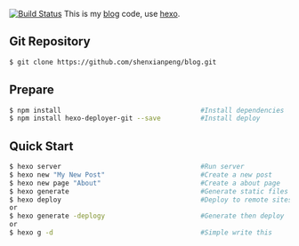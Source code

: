 [![Build Status](https://www.travis-ci.org/shenxianpeng/blog.svg?branch=master)](https://www.travis-ci.org/shenxianpeng/blog) 
This is my [blog](https://shenxianpeng.github.io/) code, use [hexo](https://hexo.io).

## Git Repository
``` bash
$ git clone https://github.com/shenxianpeng/blog.git
```

## Prepare
``` bash
$ npm install                                   #Install dependencies
$ npm install hexo-deployer-git --save          #Install deploy
```

## Quick Start

``` bash
$ hexo server                                   #Run server
$ hexo new "My New Post"                        #Create a new post
$ hexo new page "About"                         #Create a about page
$ hexo generate                                 #Generate static files
$ hexo deploy                                   #Deploy to remote sites
or
$ hexo generate -deplogy                        #Generate then deploy
or
$ hexo g -d                                     #Simple write this
```

